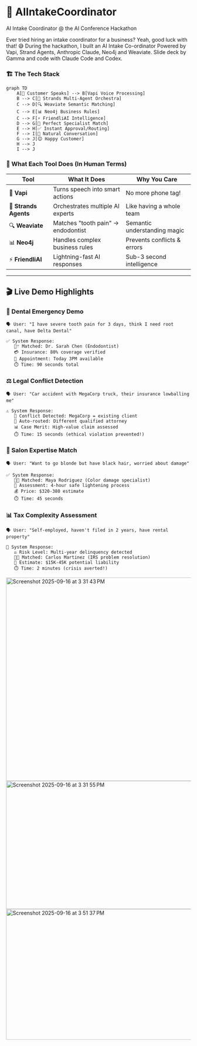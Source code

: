 # 🎤 AIIntakeCoordinator
AI Intake Coordinator @ the AI Conference Hackathon

Ever tried hiring an intake coordinator for a business? Yeah, good luck with that! 😅 During the hackathon, I built an AI Intake Co-ordinator Powered by Vapi, Strand Agents, Anthropic Claude, Neo4j and Weaviate. Slide deck by Gamma and code with Claude Code and Codex.

### 🏗️ The Tech Stack

```mermaid
graph TD
    A[🎤 Customer Speaks] --> B[Vapi Voice Processing]
    B --> C[🧠 Strands Multi-Agent Orchestra]
    C --> D[🔍 Weaviate Semantic Matching]
    C --> E[📊 Neo4j Business Rules]
    C --> F[⚡ FriendliAI Intelligence]
    D --> G[🎯 Perfect Specialist Match]
    E --> H[✅ Instant Approval/Routing]
    F --> I[💬 Natural Conversation]
    G --> J[😊 Happy Customer]
    H --> J
    I --> J
```

### 🔧 What Each Tool Does (In Human Terms)

| Tool | What It Does | Why You Care |
|------|-------------|-------------|
| 🎤 **Vapi** | Turns speech into smart actions | No more phone tag! |
| 🧠 **Strands Agents** | Orchestrates multiple AI experts | Like having a whole team |
| 🔍 **Weaviate** | Matches "tooth pain" → endodontist | Semantic understanding magic |
| 📊 **Neo4j** | Handles complex business rules | Prevents conflicts & errors |
| ⚡ **FriendliAI** | Lightning-fast AI responses | Sub-3 second intelligence |

---

## 🎬 Live Demo Highlights

### 🦷 Dental Emergency Demo
```
🗣️ User: "I have severe tooth pain for 3 days, think I need root canal, have Delta Dental"

✅ System Response:
   👨‍⚚ Matched: Dr. Sarah Chen (Endodontist)
   💳 Insurance: 80% coverage verified
   📅 Appointment: Today 3PM available
   ⏱️ Time: 90 seconds total
```

### ⚖️ Legal Conflict Detection  
```
🗣️ User: "Car accident with MegaCorp truck, their insurance lowballing me"

⚠️ System Response:
   🚨 Conflict Detected: MegaCorp = existing client
   🔄 Auto-routed: Different qualified attorney
   📊 Case Merit: High-value claim assessed
   ⏱️ Time: 15 seconds (ethical violation prevented!)
```

### 💇 Salon Expertise Match
```
🗣️ User: "Want to go blonde but have black hair, worried about damage"

✅ System Response:
   👩‍🎨 Matched: Maya Rodriguez (Color damage specialist)
   🧪 Assessment: 4-hour safe lightening process
   💰 Price: $320-380 estimate
   ⏱️ Time: 45 seconds
```

### 📊 Tax Complexity Assessment
```
🗣️ User: "Self-employed, haven't filed in 2 years, have rental property"

🚨 System Response:
   ⚖️ Risk Level: Multi-year delinquency detected
   👨‍💼 Matched: Carlos Martinez (IRS problem resolution)
   💸 Estimate: $15K-45K potential liability
   ⏱️ Time: 2 minutes (crisis averted!)
```


<img width="910" height="554" alt="Screenshot 2025-09-16 at 3 31 43 PM" src="https://github.com/user-attachments/assets/98bf985f-1648-48ea-8602-262a074fcdec" />
<img width="570" height="349" alt="Screenshot 2025-09-16 at 3 31 55 PM" src="https://github.com/user-attachments/assets/27d1db46-a773-4cd9-9fa0-2ca0801520f8" />
<img width="890" height="356" alt="Screenshot 2025-09-16 at 3 51 37 PM" src="https://github.com/user-attachments/assets/c6ea93a9-e128-4854-a2a7-02e9bbd5e4c2" />
